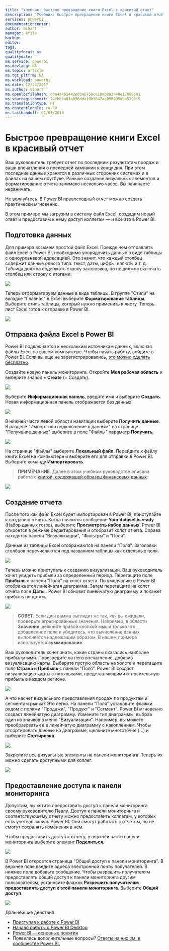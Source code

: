```yaml
---
title: "Учебник: быстрое превращение книги Excel в красивый отчет"
description: "Учебник: быстрое превращение книги Excel в красивый отчет"
services: powerbi
documentationcenter: 
author: mihart
manager: kfile
backup: 
editor: 
tags: 
qualityfocus: no
qualitydate: 
ms.service: powerbi
ms.devlang: NA
ms.topic: article
ms.tgt_pltfrm: NA
ms.workload: powerbi
ms.date: 12/24/2017
ms.author: mihart
ms.openlocfilehash: d0a4a465442ed3a6750ce10ab9a3a40e17b88be1
ms.sourcegitcommit: 74fbbca81a056dda19b3647ae058005aba5296f5
ms.translationtype: HT
ms.contentlocale: ru-RU
ms.lasthandoff: 01/03/2018
---
```

# <a name="from-excel-workbook-to-stunning-report-in-no-time"></a>Быстрое превращение книги Excel в красивый отчет
Ваш руководитель требует отчет по последним результатам продаж и ваши впечатления о последней кампании к концу дня. При этом последние данные хранятся в различных сторонних системах и в файлах на вашем ноутбуке. Раньше создание визуальных элементов и форматирование отчета занимало несколько часов. Вы начинаете нервничать.

Не волнуйтесь. В Power BI превосходный отчет можно создать практически мгновенно.

В этом примере мы загрузим в систему файл Excel, создадим новый ответ и предоставим к нему доступ коллегам — и все это в Power BI.

## <a name="prepare-your-data"></a>Подготовка данных
Для примера возьмем простой файл Excel. Прежде чем отправлять файл Excel в Power BI, необходимо упорядочить данные в виде таблицы с одноуровневой адресацией. Это значит, что каждый столбец содержит данные одного типа: текст, даты, цифры, валюты и т. д. Таблица должна содержать строку заголовков, но не должна включать столбец или строку с итогами.

![](media/service-from-excel-to-stunning-report/pbi_excel_file.png)

Теперь отформатируем данные в виде таблицы. В группе "Стили" на вкладке "Главная" в Excel выберите **Форматирование таблицы**. Выберите стиль таблицы, который нужно применить к листу. Теперь лист Excel готов к отправке в Power BI.

![](media/service-from-excel-to-stunning-report/pbi_excel_table.png)

## <a name="upload-your-excel-file-into-power-bi"></a>Отправка файла Excel в Power BI
Power BI подключается к нескольким источникам данных, включая файлы Excel на вашем компьютере. Чтобы начать работу, войдите в Power BI. Если вы еще не зарегистрировались, [это можно сделать бесплатно](https://powerbi.com).

Создайте новую панель мониторинга. Откройте **Моя рабочая область** и выберите значок **+ Create** (+ Создать).

![](media/service-from-excel-to-stunning-report/power-bi-new-dash.png)

Выберите **Информационная панель**, введите имя и выберите **Создать**. Новая информационная панель отображается без данных.

![](media/service-from-excel-to-stunning-report/power-bi-create-dash.png)

В нижней части левой области навигации выберите **Получить данные**. В разделе "Импорт или подключение к данным" на странице "Получение данных" выберите в поле "Файлы" параметр **Получить**.

![](media/service-from-excel-to-stunning-report/pbi_get_files.png)

На странице "Файлы" выберите **Локальный файл**. Перейдите к файлу книги Excel на компьютере и выберите его для отправки в Power BI. Выберите команду **Импортировать**.

> **ПРИМЕЧАНИЕ**. Далее в этом учебном руководстве описана работа с [книгой, содержащей образец финансовых данных](sample-financial-download.md).
> 
> 

![](media/service-from-excel-to-stunning-report/pbi_local_file.png)

## <a name="build-your-report"></a>Создание отчета
После того как файл Excel будет импортирован в Power BI, приступайте к созданию отчета. Когда появится сообщение **Your dataset is ready** (Набор данных готов), выберите **Просмотреть набор данных**.  Power BI откроется в режиме редактирования и отобразит холст отчета. Справа находятся панели "Визуализации", "Фильтры" и "Поля".

Данные из таблицы Excel отображаются на панели "Поля". Заголовки столбцов перечисляются под названием таблицы как отдельные поля.

![](media/service-from-excel-to-stunning-report/pbi_report_fields.png)

Теперь можно приступать к созданию визуализации. Ваш руководитель хочет увидеть прибыли за определенный период. Перетащите поле **Прибыль** с панели "Поля" на холст отчета. По умолчанию в Power BI отображается линейчатая диаграмма. Затем перетащите на холст отчета поле **Даты** . Power BI обновит линейчатую диаграмму и покажет прибыль по датам.

![](media/service-from-excel-to-stunning-report/pbi_report_pin-new.png)

> **СОВЕТ**. Если диаграмма выглядит не так, как вы ожидали, проверьте агрегированные значения. Например, в области **Значение** щелкните правой кнопкой мыши только что добавленное поле и убедитесь, что вычисление данных выполняется надлежащим образом.  В нашем примере используется **суммирование**.
> 
> 

Ваш руководитель хочет знать, какие страны оказались наиболее прибыльными. Произведите на него впечатление, добавив визуализацию карты. Выберите пустую область на холсте и перетащите поля **Страна** и **Прибыль** с панели "Поля". Power BI создаст визуализацию карты с пузырьками, представляющими относительную прибыль в каждом регионе.

![](media/service-from-excel-to-stunning-report/pbi_report_map-new.png)

А что насчет визуального представления продаж по продуктам и сегментам рынка? Это легко. На панели "Поля" установите флажки рядом с полями "Продажи", "Продукт" и "Сегмент". Power BI мгновенно создаст линейчатую диаграмму. Измените тип диаграммы, выбрав один из значков в меню "Визуализации". Например, вы можете преобразовать ее в линейчатую диаграмму с накоплением.  Чтобы отсортировать данные на диаграмме, щелкните многоточие (...) и выберите **Сортировка**.

![](media/service-from-excel-to-stunning-report/pbi_barchart-new.png)

Закрепите все визуальные элементы на панели мониторинга. Теперь их можно сделать доступными для коллег.

![](media/service-from-excel-to-stunning-report/pbi_report.png)

## <a name="share-your-dashboard"></a>Предоставление доступа к панели мониторинга
Допустим, вы хотите предоставить доступ к панели мониторинга своему руководителю Павлу. Доступ к панели мониторинга и соответствующему отчету можно предоставить коллегам, у которых есть учетная запись Power BI. Они смогут работать с отчетом, но не смогут сохранять изменения в нем.

Чтобы предоставить доступ к отчету, в верхней части панели мониторинга выберите элемент **Поделиться**.

![](media/service-from-excel-to-stunning-report/power-bi-share.png)

В Power BI откроется страница "Общий доступ к панели мониторинга". В верхнее поле введите адреса электронной почты получателей. В нижнее поле добавьте сообщение. Чтобы разрешить получателям предоставлять общий доступ к панели мониторинга другим пользователям, установите флажок **Разрешить получателям предоставлять доступ к этой панели мониторинга**. Выберите **Общий доступ**.

![](media/service-from-excel-to-stunning-report/power-bi-share-dash-new.png)

Дальнейшие действия

* [Приступая к работе с Power BI](service-get-started.md)
* [Начало работы с Power BI Desktop](desktop-getting-started.md)
* [Power BI — основные понятия](service-basic-concepts.md)
* Появились дополнительные вопросы? [Ответы на них см. в сообществе Power BI.](http://community.powerbi.com/)

